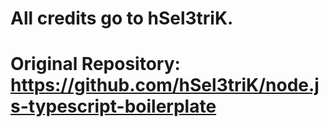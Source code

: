# All credits go to hSel3triK.

Original Repository: https://github.com/hSel3triK/node.js-typescript-boilerplate
=